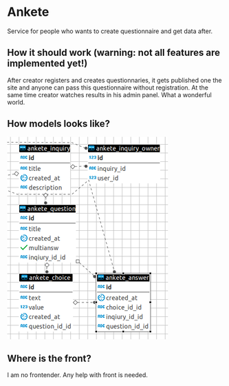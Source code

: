 # Ankete

Service for people who wants to create questionnaire
and get data after.

## How it should work (warning: not all features are implemented yet!)
After creator registers and creates questionnaries, it gets published one the site and anyone can pass this questionnaire without registration. At the same time creator watches results in his admin panel. What a wonderful world.

## How models looks like?
![db_models](closet/db_models.png "db_models")

## Where is the front?
I am no frontender. Any help with front is needed.